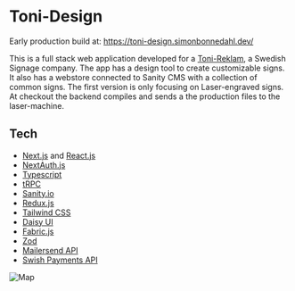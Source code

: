 # Toni-Design

Early production build at: https://toni-design.simonbonnedahl.dev/

This is a full stack web application developed for a [Toni-Reklam](https://www.tonireklam.se/), a Swedish Signage company. 
The app has a design tool to create customizable signs. It also has a webstore connected to Sanity CMS with a collection of common signs.
The first version is only focusing on Laser-engraved signs. 
At checkout the backend compiles and sends a the production files to the laser-machine.

## Tech


- [Next.js](https://nextjs.org/) and [React.js](https://reactjs.org/)
- [NextAuth.js](https://next-auth.js.org/)
- [Typescript](https://www.typescriptlang.org/)
- [tRPC](https://trpc.io/)
- [Sanity.io](https://www.sanity.io/)
- [Redux.js](https://redux.js.org/)
- [Tailwind CSS](https://tailwindcss.com/)
- [Daisy UI](https://daisyui.com/)
- [Fabric.js](http://fabricjs.com/)
- [Zod](https://github.com/colinhacks/zod)
- [Mailersend API](https://developers.mailersend.com/)
- [Swish Payments API](https://developer.swish.nu/api)

![Map](https://github.com/simon-bonnedahl/toni-design/blob/v2/map.png)
